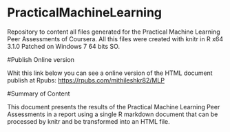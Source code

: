 # PracticalMachineLearning
Repository to content all files generated for the Practical Machine Learning Peer Assessments of Coursera. All this files were created with knitr in R x64 3.1.0 Patched on Windows 7 64 bits SO.

#Publish Online version

Whit this link below you can see a online version of the HTML document publish at Rpubs: https://rpubs.com/mithileshkr82/MLP

#Summary of Content

This document presents the results of the Practical Machine Learning Peer Assessments in a report using a single R markdown document that can be processed by knitr and be transformed into an HTML file.
